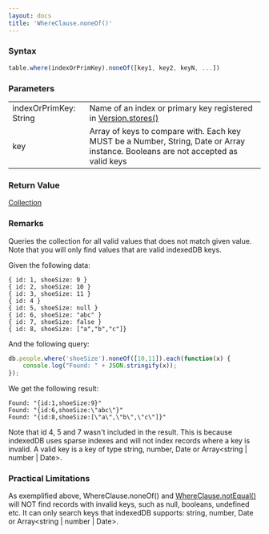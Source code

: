 ```yaml
---
layout: docs
title: 'WhereClause.noneOf()'
---
```


### Syntax

```javascript
table.where(indexOrPrimKey).noneOf([key1, key2, keyN, ...])
```

### Parameters
<table>
<tr><td>indexOrPrimKey: String</td><td>Name of an index or primary key registered in <a href="/docs/Version/Version.stores()">Version.stores()</a></td></tr>
<tr><td>key</td><td>Array of keys to compare with. Each key MUST be a Number, String, Date or Array instance. Booleans are not accepted as valid keys</td></tr>
</table>

### Return Value

[Collection](/docs/Collection/Collection)

### Remarks

Queries the collection for all valid values that does not match given value. Note that you will only find values that are valid indexedDB keys.

Given the following data:

```
{ id: 1, shoeSize: 9 }
{ id: 2, shoeSize: 10 }
{ id: 3, shoeSize: 11 }
{ id: 4 }
{ id: 5, shoeSize: null }
{ id: 6, shoeSize: "abc" }
{ id: 7, shoeSize: false }
{ id: 8, shoeSize: ["a","b","c"]}
```

And the following query:

```javascript
db.people.where('shoeSize').noneOf([10,11]).each(function(x) {
    console.log("Found: " + JSON.stringify(x));
});
```
We get the following result:

```
Found: "{id:1,shoeSize:9}"
Found: "{id:6,shoeSize:\"abc\"}"
Found: "{id:8,shoeSize:[\"a\",\"b\",\"c\"]}"
```
Note that id 4, 5 and 7 wasn't included in the result. This is because indexedDB uses sparse indexes and will not index records where a key is invalid. A valid key is a key of type string, number, Date or Array<string | number | Date>.

### Practical Limitations

As exemplified above, WhereClause.noneOf() and [WhereClause.notEqual()](/docs/WhereClause/WhereClause.notEqual()) will NOT find records with invalid keys, such as null, booleans, undefined etc. It can only search keys that indexedDB supports: string, number, Date or Array<string \| number \| Date>.
